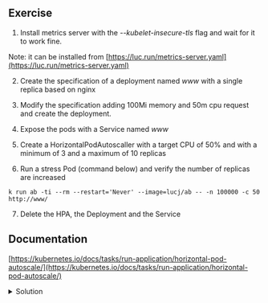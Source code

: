## Exercise

1. Install metrics server with the *--kubelet-insecure-tls* flag and wait for it to work fine.

Note: it can be installed from [https://luc.run/metrics-server.yaml](https://luc.run/metrics-server.yaml)

2. Create the specification of a deployment named *www* with a single replica based on nginx

3. Modify the specification adding 100Mi memory and 50m cpu request and create the deployment.

4. Expose the pods with a Service named *www*

5. Create a HorizontalPodAutoscaller with a target CPU of 50% and with a minimum of 3 and a maximum of 10 replicas

6. Run a stress Pod (command below) and verify the number of replicas are increased

```
k run ab -ti --rm --restart='Never' --image=lucj/ab -- -n 100000 -c 50 http://www/
```

7. Delete the HPA, the Deployment and the Service

## Documentation

[https://kubernetes.io/docs/tasks/run-application/horizontal-pod-autoscale/](https://kubernetes.io/docs/tasks/run-application/horizontal-pod-autoscale/)

<details>
  <summary markdown="span">Solution</summary>

1. Install metrics server with the *--kubelet-insecure-tls* flag and wait for it to work fine.

Installation:

```
k apply -f https://luc.run/metrics-server.yaml
```

Metrics is running fine when it returns nodes / pods metrics:

```
k top node
NAME      CPU(cores)   CPU%   MEMORY(bytes)   MEMORY%
master    119m         5%     1242Mi          65%
worker1   33m          1%     962Mi           51%
worker2   48m          2%     987Mi           52%
```

```
k top pod
NAME    CPU(cores)   MEMORY(bytes)
mongo   5m           68Mi
nginx   0m           3Mi
```

2. Create the specification of a deployment named *www* with a single replica based on nginx

```
k create deploy www --image=nginx:1.20 --dry-run=client -o yaml > deploy.yaml
```

3. Modify the specification adding 100Mi memory and 50m cpu request and create the deployment.

```
apiVersion: apps/v1
kind: Deployment
metadata:
  labels:
    app: www
  name: www
spec:
  replicas: 1
  selector:
    matchLabels:
      app: www
  template:
    metadata:
      labels:
        app: www
    spec:
      containers:
      - image: nginx:1.20
        name: nginx
        resources:
          requests:
            memory: 100Mi
            cpu: 50m
```

Creation of the Deployment

```
k apply -f deploy.yaml
```

4. Expose the pods with a Service named *www*

```
k expose deploy/www --name=www --port=80
```

5. Create a HorizontalPodAutoscaller with a target CPU of 50% and with a minimum of 3 and a maximum of 10 replicas

```
k autoscale deploy www --min=3 --max=10 --cpu-percent=50
```

6. Run a stress Pod and verify the number of replicas are increased

```
k run ab -ti --rm --restart='Never' --image=lucj/ab -- -n 100000 -c 50 http://www/
```

See the evolution of the number of replicas:

```
k get hpa -w
```

7. Delete the HPA, the Deployment and the Service

```
k delete deploy/www svc/www hpa/www
```

</details>

